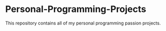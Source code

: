 # Personal-Programming-Projects
This repository contains all of my personal programming passion projects.
